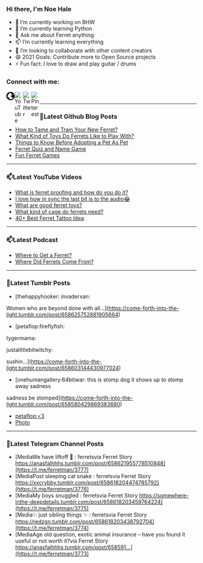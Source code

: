 ### Hi there, I'm Noe Hale

- 🔭 I’m currently working on BHW
- 🌱 I’m currently learning Python
- 💬 Ask me about Ferret anything
- 📫 I’m currently learning everything
- 🔭 I’m looking to collaborate with other content creators
- 😄 2021 Goals: Contribute more to Open Source projects
- ⚡ Fun fact: I love to draw and play guitar / drums

### Connect with me:

[<img align="left" alt="ferretvoice.com" width="22px" src="https://raw.githubusercontent.com/iconic/open-iconic/master/svg/globe.svg" />](https://ferretvoice.com)
[<img align="left" alt="YouTube" width="22px" src="https://cdn.jsdelivr.net/npm/simple-icons@v3/icons/youtube.svg" />](https://www.youtube.com/channel/UCk665XTfaMLVwFVWUmgnDiw)
[<img align="left" alt="Twitter" width="22px" src="https://cdn.jsdelivr.net/npm/simple-icons@v3/icons/twitter.svg" />](https://twitter.com/voiceferret)
[<img align="left" alt="Pinterest" width="22px" src="https://cdn.jsdelivr.net/npm/simple-icons@v3/icons/pinterest.svg" />](https://www.pinterest.com/voiceferret/)

<br />

---
### 🔭Latest Github Blog Posts
<!-- GITHUB:START -->
- [How to Tame and Train Your New Ferret?](http://noehale.github.io/how-to-tame-and-train-your-new-ferret/)
- [What Kind of Toys Do Ferrets Like to Play With?](http://noehale.github.io/what-kind-of-toys-do-ferrets-like-to-play-with/)
- [Things to Know Before Adopting a Pet As Pet](http://noehale.github.io/things-to-know-before-adopting-a-pet-as-pet/)
- [Ferret Quiz and Name Game](http://noehale.github.io/ferret-quiz/)
- [Fun Ferret Games](http://noehale.github.io/fun-ferret-games/)
<!-- GITHUB:END -->
---
### 📫Latest YouTube Videos

<!-- YOUTUBE:START -->
- [What is ferret proofing and how do you do it?](https://www.youtube.com/watch?v=81Syh_DJBQQ)
- [I love how in sync the last bit is to the audio😂](https://www.youtube.com/watch?v=WHBeGHwSlGY)
- [What are good ferret toys?](https://www.youtube.com/watch?v=tPxRilBzc0s)
- [What kind of cage do ferrets need?](https://www.youtube.com/watch?v=xzz6hC3sR5A)
- [40+ Best Ferret Tattoo Idea](https://www.youtube.com/watch?v=KIKqduR6Xcs)
<!-- YOUTUBE:END -->

---
### 📫Latest Podcast

<!-- PODCAST:START -->
- [Where to Get a Ferret?](https://anchor.fm/ferretvoice/episodes/Where-to-Get-a-Ferret-erurfu)
- [Where Did Ferrets Come From?](https://anchor.fm/ferretvoice/episodes/Where-Did-Ferrets-Come-From-eruq8g)
<!-- PODCAST:END -->
---
### 📝Latest Tumblr Posts

<!-- TUMBLR:START -->
- [thehappyhooker:
invaderxan:

Women who are beyond done with all...](https://come-forth-into-the-light.tumblr.com/post/658625752881905664)
- [petaflop:fireflyfish:

tygermama:

justalittlebitwitchy:


sushin...](https://come-forth-into-the-light.tumblr.com/post/658603144430977024)
- [onehumangallery:64bitwar:
this is stomp dog it shows up to stomp away sadness

sadness be stomped](https://come-forth-into-the-light.tumblr.com/post/658580429869383680)
- [petaflop:<3](https://come-forth-into-the-light.tumblr.com/post/658535151942467584)
- [Photo](https://come-forth-into-the-light.tumblr.com/post/658512539128381440)
<!-- TUMBLR:END -->
---
### 📝Latest Telegram Channel Posts

<!-- TELEGRAM:START -->
- [MediaWe have liftoff 🚀 : ferretsvia Ferret Story https://anasfalhhhs.tumblr.com/post/658621955778510848](https://t.me/ferretman/3777)
- [MediaPost sleeping cat snake : ferretsvia Ferret Story https://xxcrybby.tumblr.com/post/658618204474785792](https://t.me/ferretman/3776)
- [MediaMy boys snuggled : ferretsvia Ferret Story https://somewhere-inthe-deepdetails.tumblr.com/post/658618203459764224](https://t.me/ferretman/3775)
- [Media✨ just sibling things ✨ : ferretsvia Ferret Story https://redzgn.tumblr.com/post/658618203438792704](https://t.me/ferretman/3774)
- [MediaAge old question, exotic animal insurance – have you found it useful or not worth it?via Ferret Story https://anasfalhhhs.tumblr.com/post/658591...](https://t.me/ferretman/3773)
<!-- TELEGRAM:END -->
